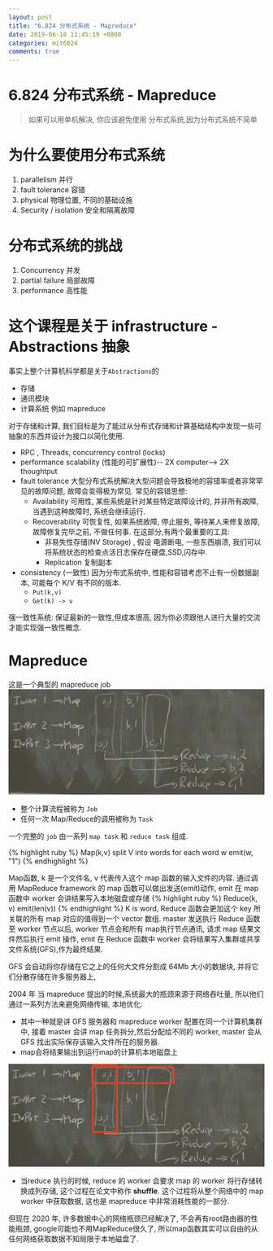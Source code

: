```yaml
---
layout: post
title: "6.824 分布式系统 - Mapreduce"
date: 2019-06-18 11:45:19 +0800
categories: mit6824
comments: true
---
```

# 6.824 分布式系统 - Mapreduce
> 如果可以用单机解决, 你应该避免使用 分布式系统,因为分布式系统不简单

# 为什么要使用分布式系统
1. parallelism  并行
2. fault tolerance 容错
3. physical 物理位置, 不同的基础设施
4. Security / isolation  安全和隔离故障

# 分布式系统的挑战
1. Concurrency 并发
2. partial failure 局部故障
3. performance 高性能


# 这个课程是关于 infrastructure - Abstractions 抽象
事实上整个计算机科学都是关于`Abstractions`的
- 存储
- 通讯模块
- 计算系统 例如 mapreduce

对于存储和计算, 我们目标是为了能过从分布式存储和计算基础结构中发现一些可抽象的东西并设计为接口以简化使用.

- RPC , Threads, concurrency control (locks)
- performance scalability (性能的可扩展性)-- 2X computer--> 2X thoughtput
- fault tolerance 大型分布式系统解决大型问题会导致极地的容错率或者非常罕见的故障问题, 故障会变得极为常见.
    常见的容错思想:
	- Availability 可用性, 某些系统是针对某些特定故障设计的, 并非所有故障, 当遇到这种故障时, 系统会继续运行.
	- Recoverability 可恢复性, 如果系统故障, 停止服务, 等待某人来修复故障, 故障修复完毕之前, 不做任何事.
		在这部分,有两个最重要的工具:
		 - 非易失性存储(NV Storage) , 假设 电源断电, 一些东西崩溃, 我们可以将系统状态的检查点活日志保存在硬盘,SSD,闪存中.
		 - Replication 复制副本
- consistency  (一致性)  因为分布式系统中, 性能和容错考虑不止有一份数据副本, 可能每个 K/V 有不同的版本.
	- `Put(k,v)`
	- `Get(k) -> v`

强一致性系统: 保证最新的一致性,但成本很高, 因为你必须跟他人进行大量的交流才能实现强一致性概念.

# Mapreduce
这是一个典型的 mapreduce job
![mapreduce](/images/posts/mapreduce01.png)
- 整个计算流程被称为 `Job`
- 任何一次 Map/Reduce的调用被称为 `Task`

一个完整的 `job` 由一系列 `map task` 和 `reduce task` 组成.

{% highlight ruby %}
Map(k,v)
  split V into words
    for each word w
      emit(w, "1")
{% endhighlight %}

Map函数, k 是一个文件名, v 代表传入这个 map 函数的输入文件的内容. 通过调用 MapReduce framework 的 map 函数可以做出发送(emit)动作, emit 在 map 函数中 worker 会讲结果写入本地磁盘或存储
{% highlight ruby %}
Reduce(k, v)
  emit(len(v))
{% endhighlight %}
K is word,  Reduce 函数会更加这个 key 所关联的所有 map 对应的值得到一个 vector 数组.  master 发送执行 Reduce 函数至 worker 节点以后, worker 节点会和所有 map执行节点通讯, 请求 map 结果文件然后执行 emit 操作, emit 在 Reduce 函数中 worker 会将结果写入集群或共享文件系统(GFS),作为最终结果.

GFS 会自动将你存储在它之上的任何大文件分割成 64Mb 大小的数据块, 并将它们分散存储在许多服务器上,

2004 年 当 mapreduce 提出的时候,系统最大的瓶颈来源于网络吞吐量, 所以他们通过一系列方法来避免网络传输, 本地优化:
- 其中一种就是讲 GFS 服务器和 mapreduce worker 配置在同一个计算机集群中, 接着 master 会讲 map 任务拆分,然后分配给不同的 worker, master 会从 GFS 找出实际保存该输入文件所在的服务器.
- map会将结果输出到运行map的计算机本地磁盘上

![mapreduce](/images/posts/shuffle.png)
- 当reduce 执行的时候, reduce 的 worker 会要求 map 的 worker 将行存储转换成列存储, 这个过程在论文中称作 **shuffle**. 这个过程将从整个网络中的 map worker 中获取数据, 这也是 mapreduce 中非常消耗性能的一部分.

但现在 2020 年, 许多数据中心的网络瓶颈已经解决了, 不会再有root路由器的性能瓶颈, google可能也不用MapReduce很久了, 所以map函数其实可以自由的从任何网络获取数据不知局限于本地磁盘了.

